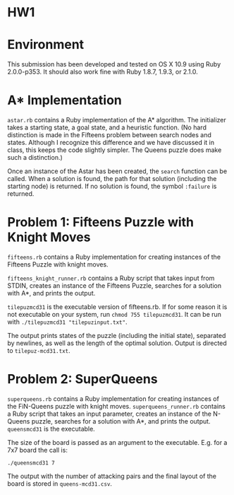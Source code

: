 HW1
=====

# Environment

This submission has been developed and tested on OS X 10.9 using Ruby 2.0.0-p353. It should also work fine with Ruby 1.8.7, 1.9.3, or 2.1.0.

# A* Implementation

`astar.rb` contains a Ruby implementation of the A* algorithm. The initializer takes a starting state, a goal state, and a heuristic function. (No hard distinction is made in the Fifteens problem between search nodes and states. Although I recognize this difference and we have discussed it in class, this keeps the code slightly simpler. The Queens puzzle does make such a distinction.) 

Once an instance of the Astar has been created, the `search` function can be called. When a solution is found, the path for that solution (including the starting node) is returned. If no solution is found, the symbol `:failure` is returned.

# Problem 1: Fifteens Puzzle with Knight Moves

`fifteens.rb` contains a Ruby implementation for creating instances of the Fifteens Puzzle with knight moves.

`fifteens_knight_runner.rb` contains a Ruby script that takes input from STDIN, creates an instance of the Fifteens Puzzle, searches for a solution with A*, and prints the output.

`tilepuzmcd31` is the executable version of fifteens.rb. If for some reason it is not executable on your system, run `chmod 755 tilepuzmcd31`. It can be run with `./tilepuzmcd31 "tilepuzinput.txt"`. 

The output prints states of the puzzle (including the initial state), separated by newlines, as well as the length of the optimal solution. Output is directed to `tilepuz-mcd31.txt`.


# Problem 2: SuperQueens


`superqueens.rb` contains a Ruby implementation for creating instances of the FiN-Queens puzzle with knight moves. `superqueens_runner.rb` contains a Ruby script that takes an input parameter, creates an instance of the N-Queens puzzle, searches for a solution with A*, and prints the output. `queensmcd31` is the executable.

The size of the board is passed as an argument to the executable. E.g. for a 7x7 board the call is:

```
./queensmcd31 7
```

The output with the number of attacking pairs and the final layout of the board is stored in `queens-mcd31.csv`. 

